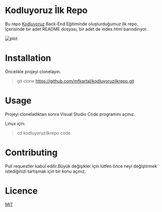 # Kodluyoruz İlk Repo

Bu repo [Kodluyoruz](https://www.kodluyoruz.org/) Back-End Eğitiminde oluşturduğumuz ilk repo. İçerisinde bir adet README dosyası, bir adet de index.html barındırıyor.

![plot](./image/github.png)

# Installation
Öncelikle projeyi clonelayın.
> git clone https://github.com/mfkartal/kodluyoruzilkrepo.git

# Usage

Projeyi cloneladıktan sonra Visual Studio Code programını açınız.

Linux için:
>cd kodluyoruzilkrepo
>code.

# Contributing

Pull requestler kabul edilir.Büyük değişikler için lütfen önce neyi değiştirmek istediğinizi tartışmak için bir konu açınız.

# Licence

[MIT](https://choosealicense.com/licenses/mit/)
